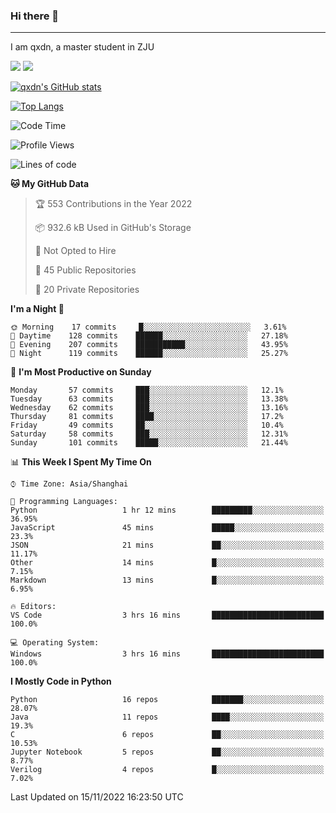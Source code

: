 ### Hi there 👋
---

I am qxdn, a master student in ZJU

[![](https://img.shields.io/badge/blog-qxdn-brightgreen?style=for-the-badge&logo=hexo)](https://qianxu.run) [![](https://img.shields.io/badge/bilibili-qxdn-ff69b4?style=for-the-badge&logo=Bilibili)](https://space.bilibili.com/11674667)


[![qxdn's GitHub stats](https://github-readme-stats.vercel.app/api?username=qxdn&count_private=true&show_icons=true)](https://github.com/qxdn)

[![Top Langs](https://github-readme-stats.vercel.app/api/top-langs/?username=qxdn&layout=compact)](https://github.com/qxdn)

<!--START_SECTION:waka-->
![Code Time](http://img.shields.io/badge/Code%20Time-603%20hrs%2017%20mins-blue)

![Profile Views](http://img.shields.io/badge/Profile%20Views-4-blue)

![Lines of code](https://img.shields.io/badge/From%20Hello%20World%20I%27ve%20Written-1%20Million%20lines%20of%20code-blue)

**🐱 My GitHub Data** 

> 🏆 553 Contributions in the Year 2022
 > 
> 📦 932.6 kB Used in GitHub's Storage 
 > 
> 🚫 Not Opted to Hire
 > 
> 📜 45 Public Repositories 
 > 
> 🔑 20 Private Repositories  
 > 
**I'm a Night 🦉** 

```text
🌞 Morning    17 commits     █░░░░░░░░░░░░░░░░░░░░░░░░   3.61% 
🌆 Daytime    128 commits    ██████░░░░░░░░░░░░░░░░░░░   27.18% 
🌃 Evening    207 commits    ███████████░░░░░░░░░░░░░░   43.95% 
🌙 Night      119 commits    ██████░░░░░░░░░░░░░░░░░░░   25.27%

```
📅 **I'm Most Productive on Sunday** 

```text
Monday       57 commits     ███░░░░░░░░░░░░░░░░░░░░░░   12.1% 
Tuesday      63 commits     ███░░░░░░░░░░░░░░░░░░░░░░   13.38% 
Wednesday    62 commits     ███░░░░░░░░░░░░░░░░░░░░░░   13.16% 
Thursday     81 commits     ████░░░░░░░░░░░░░░░░░░░░░   17.2% 
Friday       49 commits     ██░░░░░░░░░░░░░░░░░░░░░░░   10.4% 
Saturday     58 commits     ███░░░░░░░░░░░░░░░░░░░░░░   12.31% 
Sunday       101 commits    █████░░░░░░░░░░░░░░░░░░░░   21.44%

```


📊 **This Week I Spent My Time On** 

```text
⌚︎ Time Zone: Asia/Shanghai

💬 Programming Languages: 
Python                   1 hr 12 mins        █████████░░░░░░░░░░░░░░░░   36.95% 
JavaScript               45 mins             █████░░░░░░░░░░░░░░░░░░░░   23.3% 
JSON                     21 mins             ██░░░░░░░░░░░░░░░░░░░░░░░   11.17% 
Other                    14 mins             █░░░░░░░░░░░░░░░░░░░░░░░░   7.15% 
Markdown                 13 mins             █░░░░░░░░░░░░░░░░░░░░░░░░   6.95%

🔥 Editors: 
VS Code                  3 hrs 16 mins       █████████████████████████   100.0%

💻 Operating System: 
Windows                  3 hrs 16 mins       █████████████████████████   100.0%

```

**I Mostly Code in Python** 

```text
Python                   16 repos            ███████░░░░░░░░░░░░░░░░░░   28.07% 
Java                     11 repos            ████░░░░░░░░░░░░░░░░░░░░░   19.3% 
C                        6 repos             ██░░░░░░░░░░░░░░░░░░░░░░░   10.53% 
Jupyter Notebook         5 repos             ██░░░░░░░░░░░░░░░░░░░░░░░   8.77% 
Verilog                  4 repos             █░░░░░░░░░░░░░░░░░░░░░░░░   7.02%

```



 Last Updated on 15/11/2022 16:23:50 UTC
<!--END_SECTION:waka-->

<!--
**qxdn/qxdn** is a ✨ _special_ ✨ repository because its `README.md` (this file) appears on your GitHub profile.

Here are some ideas to get you started:

- 🔭 I’m currently working on ...
- 🌱 I’m currently learning ...
- 👯 I’m looking to collaborate on ...
- 🤔 I’m looking for help with ...
- 💬 Ask me about ...
- 📫 How to reach me: ...
- 😄 Pronouns: ...
- ⚡ Fun fact: ...
-->
